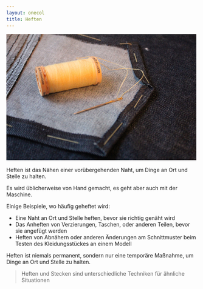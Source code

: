```yaml
---
layout: onecol
title: Heften
---
```


![Die Form dieser Jeans-Rücktasche ist geheftet bevor die Tasche an das Kleidungsstück abgesteppt wird](basting.jpg)

Heften ist das Nähen einer vorübergehenden Naht, um Dinge an Ort und Stelle zu halten.

Es wird üblicherweise von Hand gemacht, es geht aber auch mit der Maschine.

Einige Beispiele, wo häufig geheftet wird:

 - Eine Naht an Ort und Stelle heften, bevor sie richtig genäht wird
 - Das Anheften von Verzierungen, Taschen, oder anderen Teilen, bevor sie angefügt werden
 - Heften von Abnähern oder anderen Änderungen am Schnittmuster beim Testen des Kleidungsstückes an einem Modell

Heften ist niemals permanent, sondern nur eine temporäre Maßnahme, um Dinge an Ort und Stelle zu halten.

> Heften und Stecken sind unterschiedliche Techniken für ähnliche Situationen
